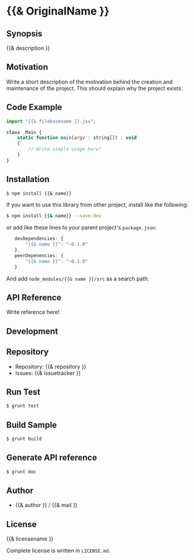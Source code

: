{{& OriginalName }}
===========================================

Synopsis
---------------

{{& description }}

Motivation
---------------

Write a short description of the motivation behind the creation and maintenance of the project.
This should explain why the project exists.

Code Example
---------------

```js
import "{{& filebasename }}.jsx";

class _Main {
    static function main(argv : string[]) : void
    {
        // Write simple usage here!
    }
}
```

Installation
---------------

```sh
$ npm install {{& name}}
```

If you want to use this library from other project, install like the following:

```sh
$ npm install {{& name}} --save-dev
```

or add like these lines to your parent project's `package.json`:

```js
   devDependencies: {
       "{{& name }}": "~0.1.0"
   },
   peerDepenencies: {
       "{{& name }}": "~0.1.0"
   }
```

And add `node_modules/{{& name }}/src` as a search path.

API Reference
------------------

Write reference here!

Development
-------------

## Repository

* Repository: {{& repository }}
* Issues: {{& issuetracker }}

## Run Test

```sh
$ grunt test
```

## Build Sample

```sh
$ grunt build
```

## Generate API reference

```sh
$ grunt doc
```

Author
---------

* {{& author }} / {{& mail }}

License
------------

{{& licensename }}

Complete license is written in `LICENSE.md`.
